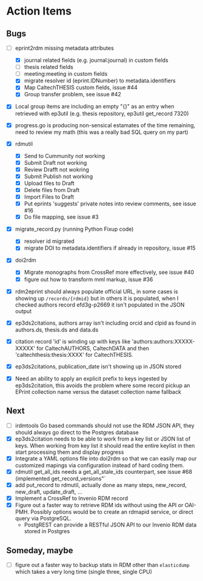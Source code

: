 
Action Items
============

Bugs
----

- [ ] eprint2rdm missing metadata attributes
	- [x] journal related fields (e.g. journal:journal) in custom fields
	- [ ] thesis related fields
	- [ ] meeting:meeting in custom fields
	- [x] migrate resolver id (eprint.IDNumber) to metadata.identifiers
	- [x] Map CaltechTHESIS custom fields, issue #44
	- [x] Group transfer problem, see issue #42
- [x] Local group items are including an empty "{}" as an entry when retrieved with ep3util (e.g. thesis repository, ep3util get_record 7320)
- [x] progress.go is producing non-sensical estamates of the time remaining, need to review my math (this was a really bad SQL query on my part)
- [x] rdmutil
	- [x] Send to Cummunity not working
	- [x] Submit Draft not working
    - [x] Review Drafft not wokring
	- [x] Submit Publish not working
	- [x] Upload files to Draft
	- [x] Delete files from Draft
	- [x] Import Files to Draft
	- [x] Put eprints 'suggests' private notes into review comments, see issue #16
	- [x] Do file mapping, see issue #3 
- [x] migrate_record.py (running Python Fixup code)
	- [x] resolver id migrated
	- [x] migrate DOI to metadata.identifiers if already in repository, issue #15
- [x] doi2rdm
	- [x] Migrate monographs from CrossRef more effectively, see issue #40
	- [x] figure out how to transform mml markup, issue #36
- [x] rdm2eprint should always populate official URL, in some cases is showing up `/records/{rdmid}` but in others it is populated, when I checked authors record efd3g-p2669 it isn't populated in the JSON output
- [x] ep3ds2citations, authors array isn't including orcid and clpid as found in authors.ds, thesis.ds and data.ds
- [x] citation record 'id' is winding up with keys like 'authors:authors:XXXXX-XXXXX' for CaltechAUTHORS, CaltechDATA and then 'caltechthesis:thesis:XXXX' for CaltechTHESIS.
- [x] ep3ds2citations, publication_date isn't showing up in JSON stored
- [x] Need an ability to apply an explicit prefix to keys ingested by ep3ds2citation, this avoids the problem where some record pickup an EPrint collection name versus the dataset collection name fallback


Next
----

- [ ] irdmtools Go based commands should not use the RDM JSON API, they should always go direct to the Postgres database
- [x] ep3ds2citation needs to be able to work from a key list or JSON list of keys. When working from key list it should read the entire keylist in then start processing them and display progress
- [x] Integrate a YAML options file into doi2rdm so that we can easily map our customized mapings via configuration instead of hard coding them.
- [x] rdmutil get_all_ids needs a get_all_stale_ids counterpart, see issue #68 (implemented get_record_versions"`
- [x] add put_record to rdmutil, actually done as many steps, new_record, new_draft, update_draft, ...
- [x] Implement a CrossRef to Invenio RDM record
- [x] Figure out a faster way to retrieve RDM ids without using the API or OAI-PMH. Possibly options would be to create an rdmapid service, or direct query via PostgreSQL. 
	- PostgREST can provide a RESTful JSON API to our Invenio RDM data stored in Postgres

Someday, maybe
--------------

- [ ] figure out a faster way to backup stats in RDM other than `elasticdump` which takes a very long time (single three, single CPU)
